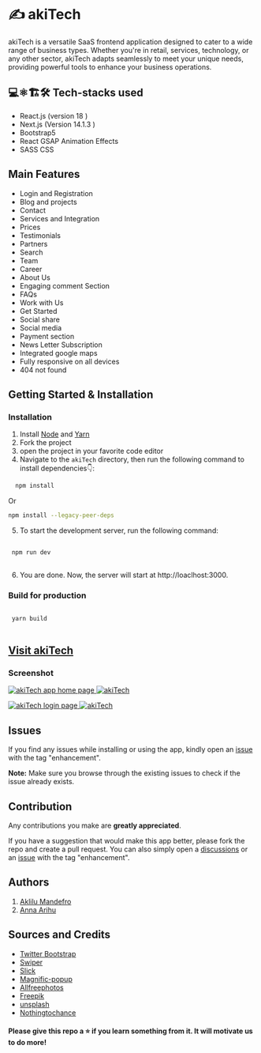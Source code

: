 
# ✍️ akiTech

akiTech is a versatile SaaS frontend application designed to cater to a wide range of business types. 
Whether you're in retail, services, technology, or any other sector, akiTech adapts seamlessly to meet your unique needs,
 providing powerful tools to enhance your business operations.

## 💻⚛️🏗️🛠️ Tech-stacks used

- React.js (version 18 )
- Next.js (Version 14.1.3 )
- Bootstrap5
- React GSAP Animation Effects
- SASS CSS

## Main Features

- Login and Registration
- Blog and projects
- Contact
- Services and Integration
- Prices
- Testimonials
- Partners
- Search 
- Team
- Career
- About Us
- Engaging comment Section
- FAQs
- Work with Us
- Get Started
- Social share
- Social media
- Payment section
- News Letter Subscription
- Integrated google maps
- Fully responsive on all devices
- 404 not found

## Getting Started & Installation

### Installation

1. Install [Node](https://nodejs.org/en/) and [Yarn](https://classic.yarnpkg.com/lang/en/docs/install/#windows-stable)
2. Fork the project
3. open the project in your favorite code editor
4. Navigate to the `akiTech` directory, then run the following command to install dependencies👇:

 ```bash
   npm install 
   ```
Or

   ```bash
  npm install --legacy-peer-deps
   ```
   
5. To start the development server, run the following command:

```bash
   
 npm run dev
 
   ```

6. You are done. Now, the server will start at http://loaclhost:3000.


### Build for production

```bash

 yarn build
 
   ```


## [Visit akiTech](https://akitech.vercel.app/)


### Screenshot

<a href="#" target="_blank"><img src="https://i.imgur.com/iw1Z9Hx.png" alt="akiTech app home page"> </a>
<a href="#" target="_blank"><img src="https://i.imgur.com/zKJBLe5.png" alt="akiTech"> </a>

<a href="#" target="_blank"><img src="https://i.imgur.com/St2hat3.png" alt="akiTech login page"> </a>
<a href="#" target="_blank"><img src="https://i.imgur.com/WI24PjT.png" alt="akiTech"> </a>

## Issues

If you find any issues while installing or using the app, kindly open an [issue](https://github.com/Volunteer-Tech/akiTech/issues) with the tag "enhancement".

**Note:** Make sure you browse through the existing issues to check if the issue already exists.<br>


## Contribution

Any contributions you make are **greatly appreciated**.

If you have a suggestion that would make this app better, please fork the repo and
create a pull request. You can also simply open a [discussions](https://github.com/Volunteer-Tech/akiTech/discussions/) or an [issue](https://github.com/Volunteer-Tech/akiTech/issues) with the tag "enhancement".

## Authors
1. [Aklilu Mandefro](https://github.com/Aklilu-Mandefro)
2. [Anna Arihu](https://github.com/annarihu) 

## Sources and Credits

- [Twitter Bootstrap](http://getbootstrap.com/) 
- [Swiper](https://swiperjs.com/) 
- [Slick](https://react-slick.neostack.com/docs/get-started) 
- [Magnific-popup](http://dimsemenov.com/plugins/magnific-popup/) 
- [Allfreephotos](http://allfreephotos.net/) 
- [Freepik](http://www.freepik.com/) 
- [unsplash](https://unsplash.com/) 
- [Nothingtochance](http://nothingtochance.co/) 

#### Please give this repo a ⭐ if you learn something from it. It will motivate us to do more!
